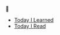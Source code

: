 👋

- [Today I Learned](https://sponge-pigment-675.notion.site/TIL-d4b9d1b84d7c4d78bcc3bf6907dddd61)
- [Today I Read](https://sponge-pigment-675.notion.site/TIR-28847634b18947428a6b3067f1b90330)

<!--
**zeallat/zeallat** is a ✨ _special_ ✨ repository because its `README.md` (this file) appears on your GitHub profile.

Here are some ideas to get you started:

- 🔭 I’m currently working on ...
- 🌱 I’m currently learning ...
- 👯 I’m looking to collaborate on ...
- 🤔 I’m looking for help with ...
- 💬 Ask me about ...
- 📫 How to reach me: ...
- 😄 Pronouns: ...
- ⚡ Fun fact: ...
-->
